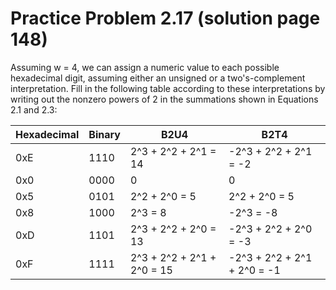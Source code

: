 # Practice Problem 2.17 (solution page 148)
Assuming w = 4, we can assign a numeric value to each possible hexadecimal digit, assuming either an unsigned or a two's-complement interpretation. Fill in the following table according to these interpretations by writing out the nonzero powers of 2 in the summations shown in Equations 2.1 and 2.3:

Hexadecimal | Binary | B2U4 | B2T4
---|---|---|---
0xE | 1110 | 2^3 + 2^2 + 2^1 = 14 | -2^3 + 2^2 + 2^1 = -2
0x0 | 0000 | 0 | 0
0x5 | 0101 | 2^2 + 2^0 = 5 | 2^2 + 2^0 = 5 
0x8 | 1000 | 2^3 = 8 | -2^3 = -8
0xD | 1101 | 2^3 + 2^2 + 2^0 = 13 | -2^3 + 2^2 + 2^0 = -3
0xF | 1111 | 2^3 + 2^2 + 2^1 + 2^0 = 15 | -2^3 + 2^2 + 2^1 + 2^0 = -1